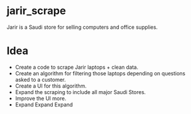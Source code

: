 # jarir_scrape
Jarir is a Saudi store for selling computers and office supplies.

# Idea
- Create a code to scrape Jarir laptops + clean data.
- Create an algorithm for filtering those laptops depending on questions asked to a customer.
- Create a UI for this algorithm.
- Expand the scraping to include all major Saudi Stores.
- Improve the UI more.
- Expand Expand Expand
